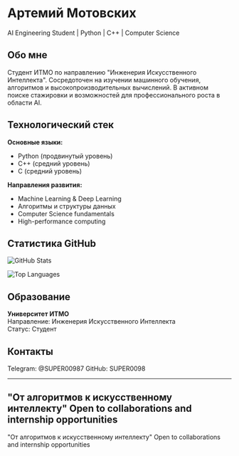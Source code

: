 # Артемий Мотовских

AI Engineering Student | Python | C++ | Computer Science

## Обо мне

Студент ИТМО по направлению "Инженерия Искусственного Интеллекта". 
Сосредоточен на изучении машинного обучения, алгоритмов и высокопроизводительных вычислений.
В активном поиске стажировки и возможностей для профессионального роста в области AI.

## Технологический стек

**Основные языки:**
- Python (продвинутый уровень)
- C++ (средний уровень)
- C (средний уровень)

**Направления развития:**
- Machine Learning & Deep Learning
- Алгоритмы и структуры данных
- Computer Science fundamentals
- High-performance computing

## Статистика GitHub

![GitHub Stats](https://github-readme-stats.vercel.app/api?username=SUPER0098&show_icons=true&theme=dark&hide_border=true)

![Top Languages](https://github-readme-stats.vercel.app/api/top-langs/?username=SUPER0098&layout=compact&theme=dark&hide_border=true)

## Образование

**Университет ИТМО**  
Направление: Инженерия Искусственного Интеллекта  
Статус: Студент


## Контакты

Telegram: @SUPER00987
GitHub: SUPER0098

---

"От алгоритмов к искусственному интеллекту"
Open to collaborations and internship opportunities
---

"От алгоритмов к искусственному интеллекту"
Open to collaborations and internship opportunities

